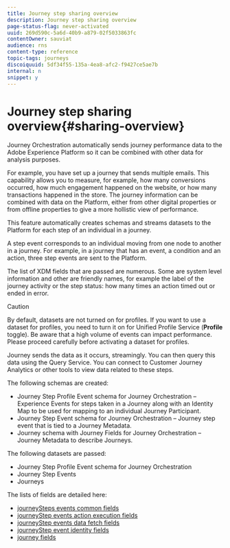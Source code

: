 ```yaml
---
title: Journey step sharing overview
description: Journey step sharing overview
page-status-flag: never-activated
uuid: 269d590c-5a6d-40b9-a879-02f5033863fc
contentOwner: sauviat
audience: rns
content-type: reference
topic-tags: journeys
discoiquuid: 5df34f55-135a-4ea8-afc2-f9427ce5ae7b
internal: n
snippet: y
---
```


# Journey step sharing overview{#sharing-overview}

Journey Orchestration automatically sends journey performance data to the Adobe Experience Platform so it can be combined with other data for analysis purposes. 

For example, you have set up a journey that sends multiple emails. This capability allows you to measure, for example, how many conversions occurred, how much engagement happened on the website, or how many transactions happened in the store. The journey information can be combined with data on the Platform, either from other digital properties or from offline properties to give a more hollistic view of performance.

This feature automatically creates schemas and streams datasets to the Platform for each step of an individual in a journey.

A step event corresponds to an individual moving from one node to another in a journey. For example, in a journey that has an event, a condition and an action, three step events are sent to the Platform. 

The list of XDM fields that are passed are numerous. Some are system level information and other are friendly names, for example the label of the journey activity or the step status: how many times an action timed out or ended in error.

>[!CAUTION]
>
>By default, datasets are not turned on for profiles. If you want to use a dataset for profiles, you need to turn it on for Unified Profile Service (**Profile** toggle). Be aware that a high volume of events can impact performance. Please proceed carefully before activating a dataset for profiles.

Journey sends the data as it occurs, streamingly. You can then query this data using the Query Service. You can connect to Customer Journey Analytics or other tools to view data related to these steps.

The following schemas are created:

* Journey Step Profile Event schema for Journey Orchestration – Experience Events for steps taken in a Journey along with an Identity Map to be used for mapping to an individual Journey Participant.
* Journey Step Event schema for Journey Orchestration – Journey step event that is tied to a Journey Metadata.
* Journey schema with Journey Fields for Journey Orchestration – Journey Metadata to describe Journeys.

The following datasets are passed:

* Journey Step Profile Event schema for Journey Orchestration
* Journey Step Events
* Journeys

The lists of fields are detailed here:

* [journeySteps events common fields](../building-journeys/sharing-common-fields.md)
* [journeyStep events action execution fields](../building-journeys/sharing-execution-fields.md)
* [journeyStep events data fetch fields](../building-journeys/sharing-fetch-fields.md)
* [journeyStep event identity fields](../building-journeys/sharing-identity-fields.md)
* [journey fields](../building-journeys/sharing-journey-fields.md)

